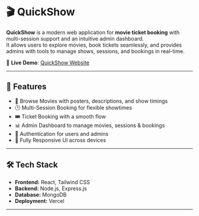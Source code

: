 # 🎬 QuickShow

**QuickShow** is a modern web application for **movie ticket booking** with multi-session support and an intuitive admin dashboard.  
It allows users to explore movies, book tickets seamlessly, and provides admins with tools to manage shows, sessions, and bookings in real-time.  

🔗 **Live Demo**: [QuickShow Website](https://quickshow-one.vercel.app/)

---

## 🚀 Features
- 🎥 Browse Movies with posters, descriptions, and show timings  
- 🕒 Multi-Session Booking for flexible showtimes  
- 🎟️ Ticket Booking with a smooth flow  
- 📊 Admin Dashboard to manage movies, sessions & bookings  
- 🔐 Authentication for users and admins  
- 📱 Fully Responsive UI across devices  

---

## 🛠️ Tech Stack
- **Frontend:** React, Tailwind CSS  
- **Backend:** Node.js, Express.js  
- **Database:** MongoDB  
- **Deployment:** Vercel  

---


